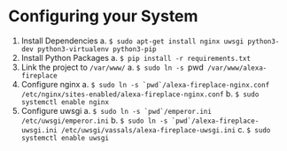 # Configuring your System
1. Install Dependencies
  a. `$ sudo apt-get install nginx uwsgi python3-dev python3-virtualenv python3-pip`
2. Install Python Packages
  a. `$ pip install -r requirements.txt`
3. Link the project to `/var/www/`
  a. `$ sudo ln -s `pwd` /var/www/alexa-fireplace`
4. Configure nginx
  a. ```$ sudo ln -s `pwd`/alexa-fireplace-nginx.conf /etc/nginx/sites-enabled/alexa-fireplace-nginx.conf```
  b. `$ sudo systemctl enable nginx`
5. Configure uwsgi
  a. ```$ sudo ln -s `pwd`/emperor.ini /etc/uwsgi/emperor.ini```
  b. ```$ sudo ln -s `pwd`/alexa-fireplace-uwsgi.ini /etc/uwsgi/vassals/alexa-fireplace-uwsgi.ini```
  c. `$ sudo systemctl enable uwsgi`

